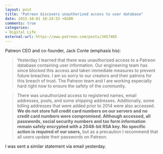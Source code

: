 ```yaml
---
layout: post
title: "Patreon discovers unauthorized access to user database"
date: 2015-10-01 10:24:53 +0200
comments: true
categories: 
- Digital Life
external-url: https://www.patreon.com/posts/3457485
---
```


Patreon CEO and co-founder, Jack Conte (emphasis his):

> Yesterday I learned that there was unauthorized access to a Patreon database containing user information. Our engineering team has since blocked this access and taken immediate measures to prevent future breaches. I am so sorry to our creators and their patrons for this breach of trust. The Patreon team and I are working especially hard right now to ensure the safety of the community.

> There was unauthorized access to registered names, email addresses, posts, and some shipping addresses. Additionally, some billing addresses that were added prior to 2014 were also accessed. **We do not store full credit card numbers on our servers and no credit card numbers were compromised. Although accessed, all passwords, social security numbers and tax form information remain safely encrypted with a 2048-bit RSA key.  No specific action is required of our users,** but as a precaution I recommend that all users update their passwords on Patreon.

I was sent a similar statement via email yesterday.